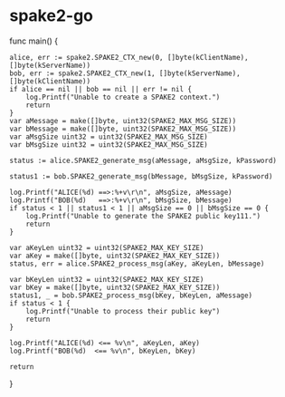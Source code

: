 # spake2-go



func main() {

	alice, err := spake2.SPAKE2_CTX_new(0, []byte(kClientName), []byte(kServerName))
	bob, err := spake2.SPAKE2_CTX_new(1, []byte(kServerName), []byte(kClientName))
	if alice == nil || bob == nil || err != nil {
		log.Printf("Unable to create a SPAKE2 context.")
		return
	}
	var aMessage = make([]byte, uint32(SPAKE2_MAX_MSG_SIZE))
	var bMessage = make([]byte, uint32(SPAKE2_MAX_MSG_SIZE))
	var aMsgSize uint32 = uint32(SPAKE2_MAX_MSG_SIZE)
	var bMsgSize uint32 = uint32(SPAKE2_MAX_MSG_SIZE)

	status := alice.SPAKE2_generate_msg(aMessage, aMsgSize, kPassword)

	status1 := bob.SPAKE2_generate_msg(bMessage, bMsgSize, kPassword)

	log.Printf("ALICE(%d) ==>:%+v\r\n", aMsgSize, aMessage)
	log.Printf("BOB(%d)   ==>:%+v\r\n", bMsgSize, bMessage)
	if status < 1 || status1 < 1 || aMsgSize == 0 || bMsgSize == 0 {
		log.Printf("Unable to generate the SPAKE2 public key111.")
		return
	}

	var aKeyLen uint32 = uint32(SPAKE2_MAX_KEY_SIZE)
	var aKey = make([]byte, uint32(SPAKE2_MAX_KEY_SIZE))
	status, err = alice.SPAKE2_process_msg(aKey, aKeyLen, bMessage)

	var bKeyLen uint32 = uint32(SPAKE2_MAX_KEY_SIZE)
	var bKey = make([]byte, uint32(SPAKE2_MAX_KEY_SIZE))
	status1, _ = bob.SPAKE2_process_msg(bKey, bKeyLen, aMessage)
	if status < 1 {
		log.Printf("Unable to process their public key")
		return
	}

	log.Printf("ALICE(%d) <== %v\n", aKeyLen, aKey)
	log.Printf("BOB(%d)  <== %v\n", bKeyLen, bKey)

	return
}